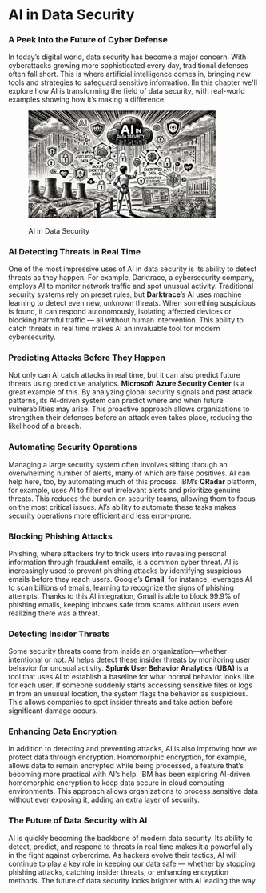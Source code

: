 # AI in Data Security

### A Peek Into the Future of Cyber Defense

In today’s digital world, data security has become a major concern. With cyberattacks growing more sophisticated every day, traditional defenses often fall short. This is where artificial intelligence comes in, bringing new tools and strategies to safeguard sensitive information. IIn this chapter we'll explore how AI is transforming the field of data security, with real-world examples showing how it’s making a difference.

<div align="left"><figure><img src="../../../.gitbook/assets/ai-in-data-security-min.png" alt="" width="375"><figcaption><p>AI in Data Security</p></figcaption></figure></div>

### AI Detecting Threats in Real Time

One of the most impressive uses of AI in data security is its ability to detect threats as they happen. For example, Darktrace, a cybersecurity company, employs AI to monitor network traffic and spot unusual activity. Traditional security systems rely on preset rules, but **Darktrace**’s AI uses machine learning to detect even new, unknown threats. When something suspicious is found, it can respond autonomously, isolating affected devices or blocking harmful traffic — all without human intervention. This ability to catch threats in real time makes AI an invaluable tool for modern cybersecurity.

### Predicting Attacks Before They Happen

Not only can AI catch attacks in real time, but it can also predict future threats using predictive analytics. **Microsoft Azure Security Center** is a great example of this. By analyzing global security signals and past attack patterns, its AI-driven system can predict where and when future vulnerabilities may arise. This proactive approach allows organizations to strengthen their defenses before an attack even takes place, reducing the likelihood of a breach.

### Automating Security Operations

Managing a large security system often involves sifting through an overwhelming number of alerts, many of which are false positives. AI can help here, too, by automating much of this process. IBM’s **QRadar** platform, for example, uses AI to filter out irrelevant alerts and prioritize genuine threats. This reduces the burden on security teams, allowing them to focus on the most critical issues. AI’s ability to automate these tasks makes security operations more efficient and less error-prone.

### Blocking Phishing Attacks

Phishing, where attackers try to trick users into revealing personal information through fraudulent emails, is a common cyber threat. AI is increasingly used to prevent phishing attacks by identifying suspicious emails before they reach users. Google’s **Gmail**, for instance, leverages AI to scan billions of emails, learning to recognize the signs of phishing attempts. Thanks to this AI integration, Gmail is able to block 99.9% of phishing emails, keeping inboxes safe from scams without users even realizing there was a threat.

### Detecting Insider Threats

Some security threats come from inside an organization—whether intentional or not. AI helps detect these insider threats by monitoring user behavior for unusual activity. **Splunk User Behavior Analytics (UBA)** is a tool that uses AI to establish a baseline for what normal behavior looks like for each user. If someone suddenly starts accessing sensitive files or logs in from an unusual location, the system flags the behavior as suspicious. This allows companies to spot insider threats and take action before significant damage occurs.

### Enhancing Data Encryption

In addition to detecting and preventing attacks, AI is also improving how we protect data through encryption. Homomorphic encryption, for example, allows data to remain encrypted while being processed, a feature that’s becoming more practical with AI’s help. IBM has been exploring AI-driven homomorphic encryption to keep data secure in cloud computing environments. This approach allows organizations to process sensitive data without ever exposing it, adding an extra layer of security.

### The Future of Data Security with AI

AI is quickly becoming the backbone of modern data security. Its ability to detect, predict, and respond to threats in real time makes it a powerful ally in the fight against cybercrime. As hackers evolve their tactics, AI will continue to play a key role in keeping our data safe — whether by stopping phishing attacks, catching insider threats, or enhancing encryption methods. The future of data security looks brighter with AI leading the way.
